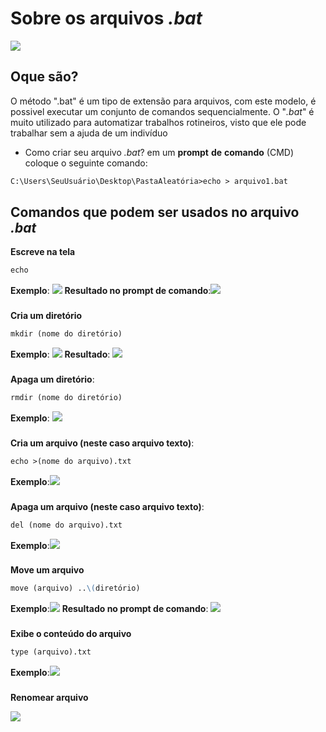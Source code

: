 # Sobre os arquivos _.bat_
![](https://media.tenor.com/qOWI5vUsrSIAAAAM/batman-hmmm.gif)
## Oque são?
 O método ".bat" é um tipo de extensão para arquivos, com este modelo, é possivel executar um conjunto de comandos sequencialmente. O "_.bat_" é muito utilizado para automatizar trabalhos rotineiros, visto que ele pode trabalhar sem a ajuda de um indivíduo
- Como criar seu arquivo _.bat_?
em um __prompt__ __de__ __comando__ (CMD) coloque o seguinte comando:
```markdown
C:\Users\SeuUsuário\Desktop\PastaAleatória>echo > arquivo1.bat   
```
## Comandos que podem ser usados no arquivo _.bat_
__Escreve na tela__
```markdown
echo
```
__Exemplo__: ![](https://media.discordapp.net/attachments/1193247323413823558/1339343734613082132/image.png?ex=67ae608e&is=67ad0f0e&hm=532107ce9894cddcafe30df2f308487a1e9218e922612b34de19bbe02c9f739f&=&format=webp&quality=lossless)
__Resultado no prompt de comando__:![](https://media.discordapp.net/attachments/850755386549338122/1339344204404621333/image.png?ex=67ae60fe&is=67ad0f7e&hm=9298c92cb3a0def6c26b5beb3f266add2e599b43f6856cdc720de6b709e8dcbc&=&format=webp&quality=lossless)

### 
__Cria um diretório__
```markdown
mkdir (nome do diretório)
```
__Exemplo__: ![](https://media.discordapp.net/attachments/850755386549338122/1339345319623921754/image.png?ex=67ae6208&is=67ad1088&hm=b65cbd551e212d7c45610bdeb795473c42a70a686ea7bf161a947614d18646ec&=&format=webp&quality=lossless)
__Resultado__: ![](https://media.discordapp.net/attachments/850755386549338122/1339345883208093717/image.png?ex=67ae628e&is=67ad110e&hm=c176cc871d7ce46a6558cf748ea1e5fed0c703c83b8de8b33b4c92d79e92154a&=&format=webp&quality=lossless)

### 
__Apaga um diretório__:
```markdown
rmdir (nome do diretório)
```
__Exemplo__: ![](https://media.discordapp.net/attachments/850755386549338122/1339348929459785859/image.png?ex=67ae6564&is=67ad13e4&hm=a516f8ff995af84f8ae03d10b80a26997c9ecf2b3bc295201ca70c7eec31dde2&=&format=webp&quality=lossless)

### 
__Cria um arquivo (neste caso arquivo texto)__: 
```markdown
echo >(nome do arquivo).txt
```
__Exemplo__:![](https://media.discordapp.net/attachments/850755386549338122/1339351034505461900/image.png?ex=67ae675a&is=67ad15da&hm=08625faa305e30b8248bb6dac966570a2fd5d5b672e9e9c3682f2516d309e3c3&=&format=webp&quality=lossless)
### 
__Apaga um arquivo (neste caso arquivo texto)__: 
```markdown
del (nome do arquivo).txt
```
__Exemplo__:![](https://media.discordapp.net/attachments/850755386549338122/1339355715294199878/image.png?ex=67ae6bb6&is=67ad1a36&hm=9cc7288628947b156107fd47fd5ec0b3d449695a84a8c8df85fc137e3832b2c6&=&format=webp&quality=lossless)
### 
__Move um arquivo__
```markdown
move (arquivo) ..\(diretório)
```
__Exemplo__:![](https://media.discordapp.net/attachments/850755386549338122/1339356028160180296/image.png?ex=67ae6c01&is=67ad1a81&hm=83bcf0b85e44b41ea073d63242232f04adf4dcff6ba72a959346dcbfdeb7e7bf&=&format=webp&quality=lossless)
__Resultado no prompt de comando__: ![](https://media.discordapp.net/attachments/850755386549338122/1339356656995401822/image.png?ex=67ae6c97&is=67ad1b17&hm=18c0c750c9608bf10e03383a94fcd6f90f13dc52e155842c4b06b7e11d50e897&=&format=webp&quality=lossless)
### 
__Exibe o conteúdo do arquivo__
```markdown
type (arquivo).txt
```
__Exemplo__:![](https://media.discordapp.net/attachments/850755386549338122/1339357193568387113/image.png?ex=67ae6d17&is=67ad1b97&hm=7b19b1fc121809cbc1b6f461c4f42cfd1cca07cb98011b3bdb29ea337859dc6a&=&format=webp&quality=lossless)
### 
__Renomear arquivo__

![](https://media.discordapp.net/attachments/850755386549338122/1339358281092567131/image.png?ex=67ae6e1a&is=67ad1c9a&hm=c164c64352aa352ec566bc6b6bce20969e4a9b49dc75ded0e9c2c52cc336d694&=&format=webp&quality=lossless)
